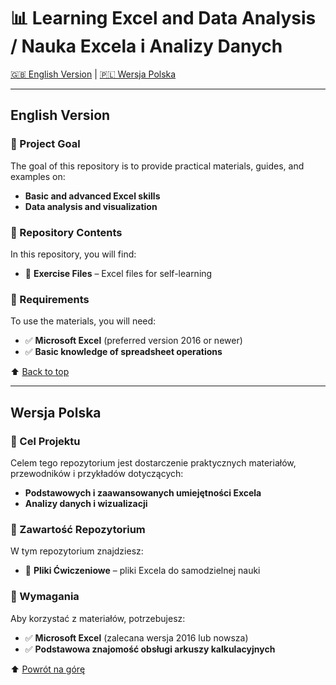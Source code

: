 # 📊 Learning Excel and Data Analysis / Nauka Excela i Analizy Danych

[🇬🇧 English Version](#english-version) | [🇵🇱 Wersja Polska](#wersja-polska)

---

## English Version

### 🎯 Project Goal

The goal of this repository is to provide practical materials, guides, and examples on:

- **Basic and advanced Excel skills**
- **Data analysis and visualization**

### 📂 Repository Contents

In this repository, you will find:

- 📁 **Exercise Files** – Excel files for self-learning

### 🔧 Requirements

To use the materials, you will need:

- ✅ **Microsoft Excel** (preferred version 2016 or newer)
- ✅ **Basic knowledge of spreadsheet operations**

⬆ [Back to top](#learning-excel-and-data-analysis--nauka-excela-i-analizy-danych)

---

## Wersja Polska

### 🎯 Cel Projektu

Celem tego repozytorium jest dostarczenie praktycznych materiałów, przewodników i przykładów dotyczących:

- **Podstawowych i zaawansowanych umiejętności Excela**
- **Analizy danych i wizualizacji**

### 📂 Zawartość Repozytorium

W tym repozytorium znajdziesz:

- 📁 **Pliki Ćwiczeniowe** – pliki Excela do samodzielnej nauki

### 🔧 Wymagania

Aby korzystać z materiałów, potrzebujesz:

- ✅ **Microsoft Excel** (zalecana wersja 2016 lub nowsza)
- ✅ **Podstawowa znajomość obsługi arkuszy kalkulacyjnych**

⬆ [Powrót na górę](#learning-excel-and-data-analysis--nauka-excela-i-analizy-danych)
